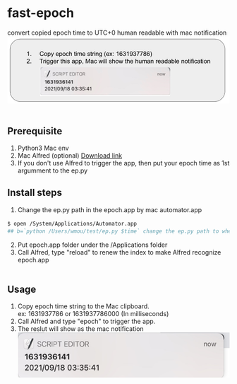 # fast-epoch
convert copied epoch time to UTC+0 human readable with mac notification
![image](https://github.com/whmou/fast-epoch/blob/main/demo.jpg)<br><br>

## Prerequisite

1. Python3 Mac env
2. Mac Alfred (optional) [Download link](https://www.alfredapp.com/)
3. If you don't use Alfred to trigger the app, then put your epoch time as 1st argumment to the ep.py 

## Install steps

1. Change the ep.py path in the epoch.app by mac automator.app
```bash
$ open /System/Applications/Automator.app
## b=`python /Users/wmou/test/ep.py $time` change the ep.py path to wherever the code is located
```
2. Put epoch.app folder under the /Applications folder
3. Call Alfred, type "reload" to renew the index to make Alfred recognize epoch.app
<br><br>

## Usage

1. Copy epoch time string to the Mac clipboard. <br>ex: 1631937786 or 1631937786000 (In milliseconds)
2. Call Alfred and type "epoch" to trigger the app.
3. The reslut will show as the mac notification
![image](https://github.com/whmou/fast-epoch/blob/main/fast-epoch-example.png)